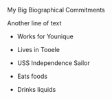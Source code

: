 My Big Biographical Commitments


Another line of text
- Works for Younique
- Lives in Tooele
- USS Independence Sailor

- Eats foods
- Drinks liquids
 
